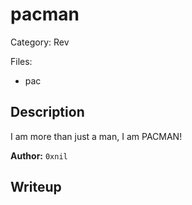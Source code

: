 # pacman

Category: Rev

Files:
- pac

## Description

I am more than just a man, I am PACMAN!

**Author:** `0xnil` 


## Writeup